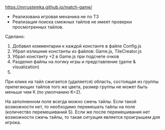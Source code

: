 https://mrrustemka.github.io/match-game/

<!-- - Нет разделения логики и представления -->
<!-- - Магические константы в коде -->
- Реализована игровая механика не по ТЗ
- Реализация поиска смежных тайлов не имеет проверки просмотренных тайлов.

Сделано:
1) Добавил комментарии к каждой константе в файле Config.js
2) Убрал излишние константы из файлов: Game.js, TileCreator.js
3) Убрал константу +2 в Game.js при подсчете очков
4) Разделил файлы на логику игры и представление (game & visualization)
5) 

<!-- Игра состоит из игрового поля произвольного размера N*M.  -->
<!-- В каждой ячейке поля находится игровой объект (далее именуемый тайл) определенного цвета. Количество возможных вариантов цветов равно C.  -->
<!-- Начальное состояние поля задается случайно (вероятность цвета тайла является равновероятной).  -->
При клике на тайл сжигается (удаляется) область, состоящая из группы прилегающих тайлов того же цвета, размер группы не может быть меньше чем K (по умолчанию K=2). 
<!-- На месте удаленных должны образоваться пустые места. -->
<!-- Далее происходит перемещение тайлов на пустые места сверху вниз. Если верхняя ячейка становится пустой, необходимо сгенерировать новый тайл и переместить его в эту ячейку. Процесс перемещения и добавление новых тайлов должен быть непрерывный и происходит до тех пор, пока поле снова не будет полностью заполнено. -->
На заполненном поле всегда можно сжечь тайлы. Если такой возможности нет, то необходимо перемешать тайлы на поле (количество перемешиваний S). 
Если же после перемешивания нет возможности сжечь тайлы, то такая ситуация является проигрышем для игрока.
	
<!-- Цель игры – набрать X очков за Y ходов, иначе проигрыш.  -->
<!-- Значение количества очков и ходов для выигрыша, а также формула начисления очков остается на усмотрение соискателя. -->
